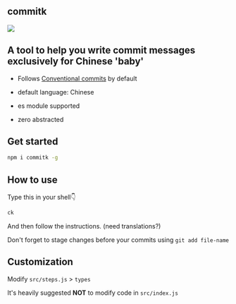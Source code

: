## commitk

![](https://github.com/polarove/commitk/images/demo.gif)

## A tool to help you write commit messages exclusively for Chinese 'baby'

-   Follows [Conventional commits](https://www.conventionalcommits.org/zh-hans/v1.0.0/#%e7%ba%a6%e5%ae%9a%e5%bc%8f%e6%8f%90%e4%ba%a4%e8%a7%84%e8%8c%83) by default

-   default language: Chinese

-   es module supported

-   zero abstracted

## Get started

```sh
npm i commitk -g
```

## How to use

Type this in your shell👇

```sh
ck
```

And then follow the instructions. (need translations?)

Don't forget to stage changes before your commits using `git add file-name`

## Customization

Modify `src/steps.js` > `types`

It's heavily suggested **NOT** to modify code in `src/index.js`
